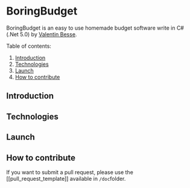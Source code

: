 # BoringBudget
BoringBudget is an easy to use homemade budget software write in C# (.Net 5.0) by [Valentin Besse](https://github.com/valentinbesse).

Table of contents:
1. [Introduction](#Introduction)
2. [Technologies](#Technologies)
3. [Launch](#Launch)
4. [How to contribute](#How-To-Contribute)

## Introduction <a name="introduction"/>

## Technologies

## Launch

## How to contribute
If you want to submit a pull request, please use the [[pull_request_template]] available in `/doc`folder.
